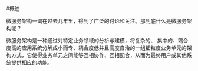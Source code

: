 #概述

微服务架构一词在过去几年里，得到了广泛的讨论和关注。那到底什么是微服务架构呢？

微服务架构是一种通过对特定业务领域的分析与建模，将复杂的、 集中的、耦合度高的应用系统分解成小而专、耦合度低并且高度自治的一组细粒度业务单元的架构方式，它使得业务单元之间能够互相协作、互相配合，从而为最终用户或其他系统提供相应的功能。
